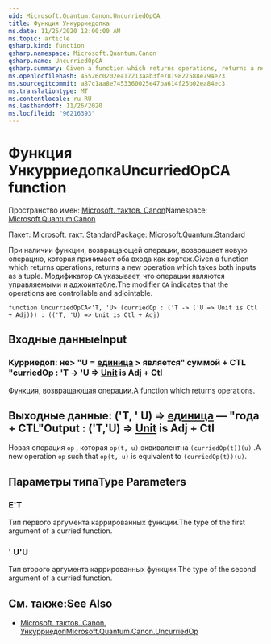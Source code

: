 ```yaml
---
uid: Microsoft.Quantum.Canon.UncurriedOpCA
title: Функция Ункурриедопка
ms.date: 11/25/2020 12:00:00 AM
ms.topic: article
qsharp.kind: function
qsharp.namespace: Microsoft.Quantum.Canon
qsharp.name: UncurriedOpCA
qsharp.summary: Given a function which returns operations, returns a new operation which takes both inputs as a tuple. The modifier `CA` indicates that the operations are controllable and adjointable.
ms.openlocfilehash: 45526c0202e417213aab3fe7819827588e794e23
ms.sourcegitcommit: a87c1aa8e7453360025e47ba614f25b02ea84ec3
ms.translationtype: MT
ms.contentlocale: ru-RU
ms.lasthandoff: 11/26/2020
ms.locfileid: "96216393"
---
```

# <a name="uncurriedopca-function"></a><span data-ttu-id="2a6eb-102">Функция Ункурриедопка</span><span class="sxs-lookup"><span data-stu-id="2a6eb-102">UncurriedOpCA function</span></span>

<span data-ttu-id="2a6eb-103">Пространство имен: [Microsoft. тактов. Canon](xref:Microsoft.Quantum.Canon)</span><span class="sxs-lookup"><span data-stu-id="2a6eb-103">Namespace: [Microsoft.Quantum.Canon](xref:Microsoft.Quantum.Canon)</span></span>

<span data-ttu-id="2a6eb-104">Пакет: [Microsoft. такт. Standard](https://nuget.org/packages/Microsoft.Quantum.Standard)</span><span class="sxs-lookup"><span data-stu-id="2a6eb-104">Package: [Microsoft.Quantum.Standard](https://nuget.org/packages/Microsoft.Quantum.Standard)</span></span>


<span data-ttu-id="2a6eb-105">При наличии функции, возвращающей операции, возвращает новую операцию, которая принимает оба входа как кортеж.</span><span class="sxs-lookup"><span data-stu-id="2a6eb-105">Given a function which returns operations, returns a new operation which takes both inputs as a tuple.</span></span>
<span data-ttu-id="2a6eb-106">Модификатор `CA` указывает, что операции являются управляемыми и аджоинтабле.</span><span class="sxs-lookup"><span data-stu-id="2a6eb-106">The modifier `CA` indicates that the operations are controllable and adjointable.</span></span>

```qsharp
function UncurriedOpCA<'T, 'U> (curriedOp : ('T -> ('U => Unit is Ctl + Adj))) : (('T, 'U) => Unit is Ctl + Adj)
```


## <a name="input"></a><span data-ttu-id="2a6eb-107">Входные данные</span><span class="sxs-lookup"><span data-stu-id="2a6eb-107">Input</span></span>

### <a name="curriedop--t---u--unit--is-adj--ctl"></a><span data-ttu-id="2a6eb-108">Курриедоп: не> "U = [единица](xref:microsoft.quantum.lang-ref.unit) > является" суммой + CTL "</span><span class="sxs-lookup"><span data-stu-id="2a6eb-108">curriedOp : 'T -> 'U => [Unit](xref:microsoft.quantum.lang-ref.unit)  is Adj + Ctl</span></span>

<span data-ttu-id="2a6eb-109">Функция, возвращающая операции.</span><span class="sxs-lookup"><span data-stu-id="2a6eb-109">A function which returns operations.</span></span>



## <a name="output--tu--unit--is-adj--ctl"></a><span data-ttu-id="2a6eb-110">Выходные данные: ('T, ' U) => [единица](xref:microsoft.quantum.lang-ref.unit)  — "года + CTL"</span><span class="sxs-lookup"><span data-stu-id="2a6eb-110">Output : ('T,'U) => [Unit](xref:microsoft.quantum.lang-ref.unit)  is Adj + Ctl</span></span>

<span data-ttu-id="2a6eb-111">Новая операция `op` , которая `op(t, u)` эквивалентна `(curriedOp(t))(u)` .</span><span class="sxs-lookup"><span data-stu-id="2a6eb-111">A new operation `op` such that `op(t, u)` is equivalent to `(curriedOp(t))(u)`.</span></span>

## <a name="type-parameters"></a><span data-ttu-id="2a6eb-112">Параметры типа</span><span class="sxs-lookup"><span data-stu-id="2a6eb-112">Type Parameters</span></span>

### <a name="t"></a><span data-ttu-id="2a6eb-113">Е</span><span class="sxs-lookup"><span data-stu-id="2a6eb-113">'T</span></span>

<span data-ttu-id="2a6eb-114">Тип первого аргумента каррированных функции.</span><span class="sxs-lookup"><span data-stu-id="2a6eb-114">The type of the first argument of a curried function.</span></span>
### <a name="u"></a><span data-ttu-id="2a6eb-115">' U</span><span class="sxs-lookup"><span data-stu-id="2a6eb-115">'U</span></span>

<span data-ttu-id="2a6eb-116">Тип второго аргумента каррированных функции.</span><span class="sxs-lookup"><span data-stu-id="2a6eb-116">The type of the second argument of a curried function.</span></span>

## <a name="see-also"></a><span data-ttu-id="2a6eb-117">См. также:</span><span class="sxs-lookup"><span data-stu-id="2a6eb-117">See Also</span></span>

- [<span data-ttu-id="2a6eb-118">Microsoft. тактов. Canon. Ункурриедоп</span><span class="sxs-lookup"><span data-stu-id="2a6eb-118">Microsoft.Quantum.Canon.UncurriedOp</span></span>](xref:Microsoft.Quantum.Canon.UncurriedOp)